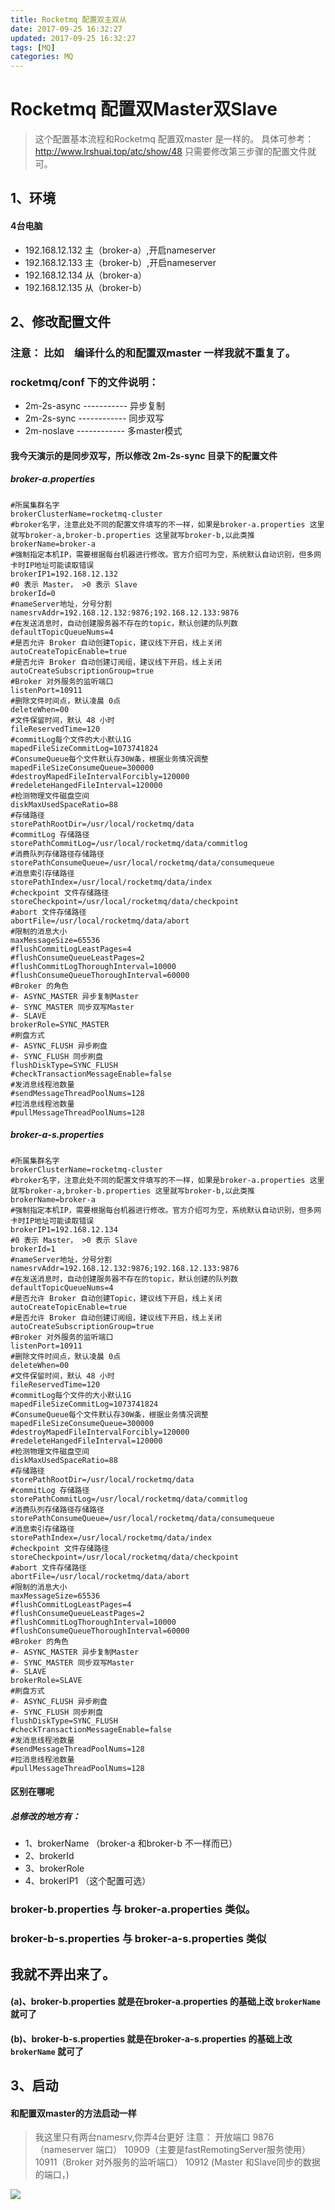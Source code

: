 ```yaml
---
title: Rocketmq 配置双主双从
date: 2017-09-25 16:32:27
updated: 2017-09-25 16:32:27
tags: [MQ]
categories: MQ
---
```

# Rocketmq 配置双Master双Slave
> 这个配置基本流程和Rocketmq 配置双master 是一样的。
> 具体可参考：http://www.lrshuai.top/atc/show/48  只需要修改第三步骤的配置文件就可。

## 1、环境
#### 4台电脑
+ 192.168.12.132  主（broker-a）,开启nameserver
+ 192.168.12.133  主（broker-b）,开启nameserver
+ 192.168.12.134  从（broker-a）
+ 192.168.12.135  从（broker-b）

## 2、修改配置文件
### 注意： 比如　编译什么的和配置双master 一样我就不重复了。

### rocketmq/conf 下的文件说明：
+ 2m-2s-async     -----------   异步复制
+ 2m-2s-sync	 ------------  同步双写
+ 2m-noslave      ------------  多master模式

#### 我今天演示的是同步双写，所以修改 2m-2s-sync 目录下的配置文件

##### broker-a.properties
```
#所属集群名字
brokerClusterName=rocketmq-cluster
#broker名字，注意此处不同的配置文件填写的不一样，如果是broker-a.properties 这里就写broker-a,broker-b.properties 这里就写broker-b,以此类推
brokerName=broker-a
#强制指定本机IP，需要根据每台机器进行修改。官方介绍可为空，系统默认自动识别，但多网卡时IP地址可能读取错误
brokerIP1=192.168.12.132
#0 表示 Master， >0 表示 Slave
brokerId=0
#nameServer地址，分号分割
namesrvAddr=192.168.12.132:9876;192.168.12.133:9876
#在发送消息时，自动创建服务器不存在的topic，默认创建的队列数
defaultTopicQueueNums=4
#是否允许 Broker 自动创建Topic，建议线下开启，线上关闭
autoCreateTopicEnable=true
#是否允许 Broker 自动创建订阅组，建议线下开启，线上关闭
autoCreateSubscriptionGroup=true
#Broker 对外服务的监听端口
listenPort=10911
#删除文件时间点，默认凌晨 0点
deleteWhen=00
#文件保留时间，默认 48 小时
fileReservedTime=120
#commitLog每个文件的大小默认1G
mapedFileSizeCommitLog=1073741824
#ConsumeQueue每个文件默认存30W条，根据业务情况调整
mapedFileSizeConsumeQueue=300000
#destroyMapedFileIntervalForcibly=120000
#redeleteHangedFileInterval=120000
#检测物理文件磁盘空间
diskMaxUsedSpaceRatio=88
#存储路径
storePathRootDir=/usr/local/rocketmq/data
#commitLog 存储路径
storePathCommitLog=/usr/local/rocketmq/data/commitlog
#消费队列存储路径存储路径
storePathConsumeQueue=/usr/local/rocketmq/data/consumequeue
#消息索引存储路径
storePathIndex=/usr/local/rocketmq/data/index
#checkpoint 文件存储路径
storeCheckpoint=/usr/local/rocketmq/data/checkpoint
#abort 文件存储路径
abortFile=/usr/local/rocketmq/data/abort
#限制的消息大小
maxMessageSize=65536
#flushCommitLogLeastPages=4
#flushConsumeQueueLeastPages=2
#flushCommitLogThoroughInterval=10000
#flushConsumeQueueThoroughInterval=60000
#Broker 的角色
#- ASYNC_MASTER 异步复制Master
#- SYNC_MASTER 同步双写Master
#- SLAVE
brokerRole=SYNC_MASTER
#刷盘方式
#- ASYNC_FLUSH 异步刷盘
#- SYNC_FLUSH 同步刷盘
flushDiskType=SYNC_FLUSH
#checkTransactionMessageEnable=false
#发消息线程池数量
#sendMessageThreadPoolNums=128
#拉消息线程池数量
#pullMessageThreadPoolNums=128
```
##### broker-a-s.properties
```
#所属集群名字
brokerClusterName=rocketmq-cluster
#broker名字，注意此处不同的配置文件填写的不一样，如果是broker-a.properties 这里就写broker-a,broker-b.properties 这里就写broker-b,以此类推
brokerName=broker-a
#强制指定本机IP，需要根据每台机器进行修改。官方介绍可为空，系统默认自动识别，但多网卡时IP地址可能读取错误
brokerIP1=192.168.12.134
#0 表示 Master， >0 表示 Slave
brokerId=1
#nameServer地址，分号分割
namesrvAddr=192.168.12.132:9876;192.168.12.133:9876
#在发送消息时，自动创建服务器不存在的topic，默认创建的队列数
defaultTopicQueueNums=4
#是否允许 Broker 自动创建Topic，建议线下开启，线上关闭
autoCreateTopicEnable=true
#是否允许 Broker 自动创建订阅组，建议线下开启，线上关闭
autoCreateSubscriptionGroup=true
#Broker 对外服务的监听端口
listenPort=10911
#删除文件时间点，默认凌晨 0点
deleteWhen=00
#文件保留时间，默认 48 小时
fileReservedTime=120
#commitLog每个文件的大小默认1G
mapedFileSizeCommitLog=1073741824
#ConsumeQueue每个文件默认存30W条，根据业务情况调整
mapedFileSizeConsumeQueue=300000
#destroyMapedFileIntervalForcibly=120000
#redeleteHangedFileInterval=120000
#检测物理文件磁盘空间
diskMaxUsedSpaceRatio=88
#存储路径
storePathRootDir=/usr/local/rocketmq/data
#commitLog 存储路径
storePathCommitLog=/usr/local/rocketmq/data/commitlog
#消费队列存储路径存储路径
storePathConsumeQueue=/usr/local/rocketmq/data/consumequeue
#消息索引存储路径
storePathIndex=/usr/local/rocketmq/data/index
#checkpoint 文件存储路径
storeCheckpoint=/usr/local/rocketmq/data/checkpoint
#abort 文件存储路径
abortFile=/usr/local/rocketmq/data/abort
#限制的消息大小
maxMessageSize=65536
#flushCommitLogLeastPages=4
#flushConsumeQueueLeastPages=2
#flushCommitLogThoroughInterval=10000
#flushConsumeQueueThoroughInterval=60000
#Broker 的角色
#- ASYNC_MASTER 异步复制Master
#- SYNC_MASTER 同步双写Master
#- SLAVE
brokerRole=SLAVE
#刷盘方式
#- ASYNC_FLUSH 异步刷盘
#- SYNC_FLUSH 同步刷盘
flushDiskType=SYNC_FLUSH
#checkTransactionMessageEnable=false
#发消息线程池数量
#sendMessageThreadPoolNums=128
#拉消息线程池数量
#pullMessageThreadPoolNums=128
```
#### 区别在哪呢
##### 总修改的地方有：
+ 1、brokerName （broker-a 和broker-b 不一样而已）
+ 2、brokerId
+ 3、brokerRole
+ 4、brokerIP1     （这个配置可选）

### broker-b.properties 与 broker-a.properties 类似。
### broker-b-s.properties 与 broker-a-s.properties 类似
## 我就不弄出来了。
#### (a)、broker-b.properties 就是在broker-a.properties 的基础上改 `brokerName` 就可了
#### (b)、broker-b-s.properties 就是在broker-a-s.properties 的基础上改 `brokerName` 就可了

## 3、启动
#### 和配置双master的方法启动一样
> 我这里只有两台namesrv,你弄4台更好
> 注意： 开放端口
> 9876 （nameserver 端口）
> 10909（主要是fastRemotingServer服务使用）
> 10911（Broker 对外服务的监听端口）
> 10912 (Master 和Slave同步的数据的端口，)

![](1504513028537098743.png)

